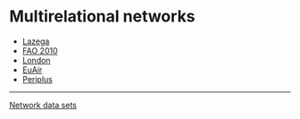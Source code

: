 # Multirelational networks

- [Lazega]()
- [FAO 2010]()
- [London]()
- [EuAir]()
- [Periplus]()

<hr>

[Network data sets](https://github.com/bavla/Nets/tree/master/data/README.md)
